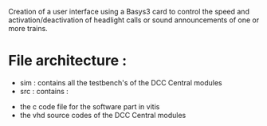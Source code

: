 Creation of a user interface using a Basys3 card to control the speed and activation/deactivation of headlight calls or sound
announcements of one or more trains. 

# File architecture :

* sim : contains all the testbench's of the DCC Central modules
* src : contains :
- the c code file for the software part in vitis
- the vhd source codes of the DCC Central modules

